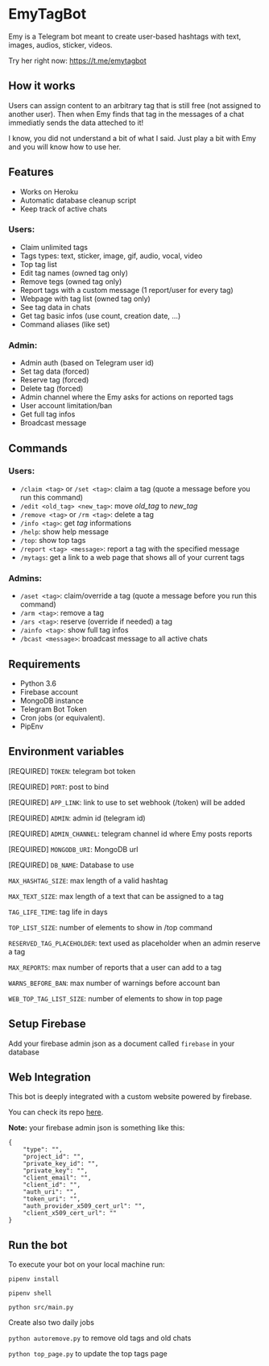 # EmyTagBot

Emy is a Telegram bot meant to create user-based hashtags with text, images, audios, sticker, videos.

Try her right now: https://t.me/emytagbot

## How it works
Users can assign content to an arbitrary tag that is still free (not assigned to another user). Then when Emy finds that tag in the messages of a chat immediatly sends the data atteched to it!

I know, you did not understand a bit of what I said. Just play a bit with Emy and you will know how to use her.

## Features
* Works on Heroku
* Automatic database cleanup script
* Keep track of active chats

### Users:
* Claim unlimited tags
* Tags types: text, sticker, image, gif, audio, vocal, video
* Top tag list 
* Edit tag names (owned tag only)
* Remove tegs (owned tag only)
* Report tags with a custom message (1 report/user for every tag)
* Webpage with tag list (owned tag only)
* See tag data in chats
* Get tag basic infos (use count, creation date, ...)
* Command aliases (like set)

### Admin:
* Admin auth (based on Telegram user id)
* Set tag data (forced)
* Reserve tag (forced)
* Delete tag (forced)
* Admin channel where the Emy asks for actions on reported tags
* User account limitation/ban
* Get full tag infos
* Broadcast message

## Commands

### Users:
* `/claim <tag>` or `/set <tag>`: claim a tag (quote a message before you run this command)
* `/edit <old_tag> <new_tag>`: move *old_tag* to *new_tag*
* `/remove <tag>` or `/rm <tag>`: delete a tag
* `/info <tag>`: get *tag* informations
* `/help`: show help message
* `/top`: show top tags
* `/report <tag> <message>`: report a tag with the specified message
* `/mytags`: get a link to a web page that shows all of your current tags

### Admins:
* `/aset <tag>`: claim/override a tag (quote a message before you run this command)
* `/arm <tag>`: remove a tag
* `/ars <tag>`: reserve (override if needed) a tag
* `/ainfo <tag>`: show full tag infos
* `/bcast <message>`: broadcast message to all active chats

## Requirements
* Python 3.6
* Firebase account
* MongoDB instance
* Telegram Bot Token
* Cron jobs (or equivalent). 
* PipEnv

## Environment variables

[REQUIRED] `TOKEN`: telegram bot token

[REQUIRED] `PORT`: post to bind

[REQUIRED] `APP_LINK`: link to use to set webhook (/token) will be added

[REQUIRED] `ADMIN`: admin id (telegram id)

[REQUIRED] `ADMIN_CHANNEL`: telegram channel id where Emy posts reports

[REQUIRED] `MONGODB_URI`: MongoDB url

[REQUIRED] `DB_NAME`: Database to use

`MAX_HASHTAG_SIZE`:  max length of a valid hashtag

`MAX_TEXT_SIZE`: max length of a text that can be assigned to a tag

`TAG_LIFE_TIME`: tag life in days

`TOP_LIST_SIZE`: number of elements to show in /top command

`RESERVED_TAG_PLACEHOLDER`: text used as placeholder when an admin reserve a tag

`MAX_REPORTS`: max number of reports that a user can add to a tag

`WARNS_BEFORE_BAN`: max number of warnings before account ban

`WEB_TOP_TAG_LIST_SIZE`:  number of elements to show in top page

## Setup Firebase
Add your firebase admin json as a document called `firebase` in your database

## Web Integration
This bot is deeply integrated with a custom website powered by firebase.

You can check its repo [here](https://github.com/rickycorte/EmyTagBot-Site).

**Note:**
your firebase admin json is something like this:
```
{
    "type": "",
    "project_id": "",
    "private_key_id": "",
    "private_key": "",
    "client_email": "",
    "client_id": "",
    "auth_uri": "",
    "token_uri": "",
    "auth_provider_x509_cert_url": "",
    "client_x509_cert_url": ""
}
```

## Run the bot
To execute your bot on your local machine run:

`pipenv install`

`pipenv shell`

`python src/main.py`

Create also two daily jobs

`python autoremove.py` to remove old tags and old chats

`python top_page.py` to update the top tags page
